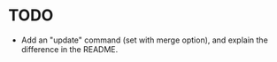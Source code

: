 # TODO

- Add an "update" command (set with merge option), and explain the difference in
  the README.
